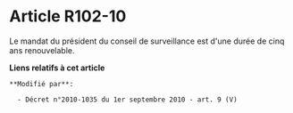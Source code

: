 # Article R102-10

Le mandat du président du conseil de surveillance est d'une durée de cinq ans renouvelable.

**Liens relatifs à cet article**

	**Modifié par**:

	  - Décret n°2010-1035 du 1er septembre 2010 - art. 9 (V)
